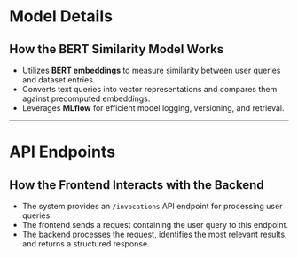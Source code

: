 # Model Details  

## How the BERT Similarity Model Works  
- Utilizes **BERT embeddings** to measure similarity between user queries and dataset entries.  
- Converts text queries into vector representations and compares them against precomputed embeddings.  
- Leverages **MLflow** for efficient model logging, versioning, and retrieval.  

---

# API Endpoints  

## How the Frontend Interacts with the Backend  
- The system provides an `/invocations` API endpoint for processing user queries.  
- The frontend sends a request containing the user query to this endpoint.  
- The backend processes the request, identifies the most relevant results, and returns a structured response.  